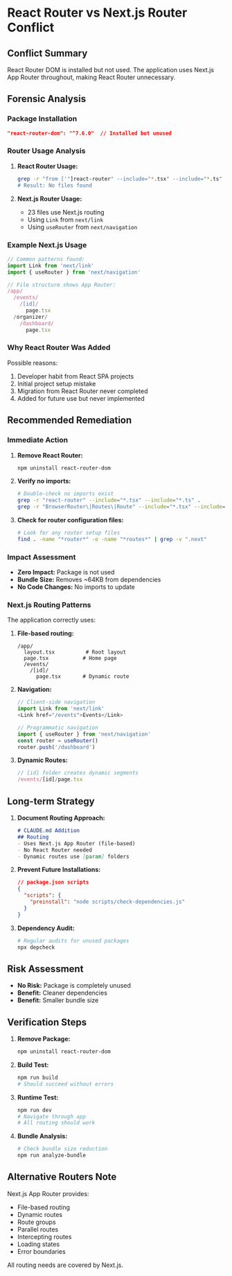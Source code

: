 # React Router vs Next.js Router Conflict

## Conflict Summary
React Router DOM is installed but not used. The application uses Next.js App Router throughout, making React Router unnecessary.

## Forensic Analysis

### Package Installation

```json
"react-router-dom": "^7.6.0"  // Installed but unused
```

### Router Usage Analysis

1. **React Router Usage:**
   ```bash
   grep -r "from ['"]react-router" --include="*.tsx" --include="*.ts" .
   # Result: No files found
   ```

2. **Next.js Router Usage:**
   - 23 files use Next.js routing
   - Using `Link` from `next/link`
   - Using `useRouter` from `next/navigation`

### Example Next.js Usage

```typescript
// Common patterns found:
import Link from 'next/link'
import { useRouter } from 'next/navigation'

// File structure shows App Router:
/app/
  /events/
    /[id]/
      page.tsx
  /organizer/
    /dashboard/
      page.tsx
```

### Why React Router Was Added

Possible reasons:
1. Developer habit from React SPA projects
2. Initial project setup mistake
3. Migration from React Router never completed
4. Added for future use but never implemented

## Recommended Remediation

### Immediate Action

1. **Remove React Router:**
   ```bash
   npm uninstall react-router-dom
   ```

2. **Verify no imports:**
   ```bash
   # Double-check no imports exist
   grep -r "react-router" --include="*.tsx" --include="*.ts" .
   grep -r "BrowserRouter\|Routes\|Route" --include="*.tsx" --include="*.ts" .
   ```

3. **Check for router configuration files:**
   ```bash
   # Look for any router setup files
   find . -name "*router*" -o -name "*routes*" | grep -v ".next"
   ```

### Impact Assessment

- **Zero Impact:** Package is not used
- **Bundle Size:** Removes ~64KB from dependencies
- **No Code Changes:** No imports to update

### Next.js Routing Patterns

The application correctly uses:

1. **File-based routing:**
   ```
   /app/
     layout.tsx          # Root layout
     page.tsx           # Home page
     /events/
       /[id]/
         page.tsx       # Dynamic route
   ```

2. **Navigation:**
   ```typescript
   // Client-side navigation
   import Link from 'next/link'
   <Link href="/events">Events</Link>
   
   // Programmatic navigation
   import { useRouter } from 'next/navigation'
   const router = useRouter()
   router.push('/dashboard')
   ```

3. **Dynamic Routes:**
   ```typescript
   // [id] folder creates dynamic segments
   /events/[id]/page.tsx
   ```

## Long-term Strategy

1. **Document Routing Approach:**
   ```markdown
   # CLAUDE.md Addition
   ## Routing
   - Uses Next.js App Router (file-based)
   - No React Router needed
   - Dynamic routes use [param] folders
   ```

2. **Prevent Future Installations:**
   ```json
   // package.json scripts
   {
     "scripts": {
       "preinstall": "node scripts/check-dependencies.js"
     }
   }
   ```

3. **Dependency Audit:**
   ```bash
   # Regular audits for unused packages
   npx depcheck
   ```

## Risk Assessment

- **No Risk:** Package is completely unused
- **Benefit:** Cleaner dependencies
- **Benefit:** Smaller bundle size

## Verification Steps

1. **Remove Package:**
   ```bash
   npm uninstall react-router-dom
   ```

2. **Build Test:**
   ```bash
   npm run build
   # Should succeed without errors
   ```

3. **Runtime Test:**
   ```bash
   npm run dev
   # Navigate through app
   # All routing should work
   ```

4. **Bundle Analysis:**
   ```bash
   # Check bundle size reduction
   npm run analyze-bundle
   ```

## Alternative Routers Note

Next.js App Router provides:
- File-based routing
- Dynamic routes
- Route groups
- Parallel routes
- Intercepting routes
- Loading states
- Error boundaries

All routing needs are covered by Next.js.